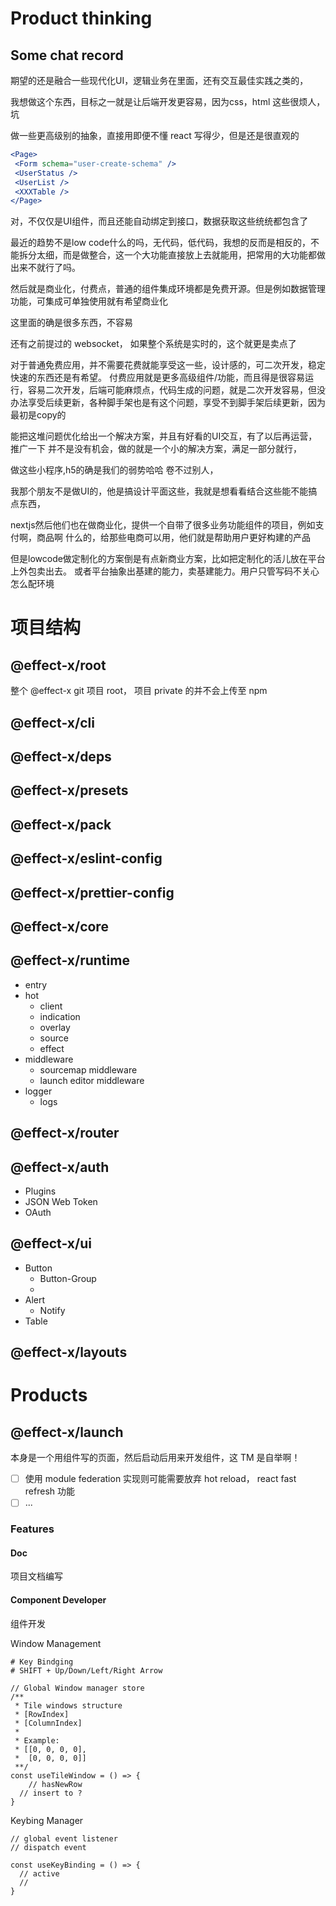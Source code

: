 # Product thinking

## Some chat record
期望的还是融合一些现代化UI，逻辑业务在里面，还有交互最佳实践之类的，

我想做这个东西，目标之一就是让后端开发更容易，因为css，html 这些很烦人，坑

做一些更高级别的抽象，直接用即便不懂 react 写得少，但是还是很直观的

```jsx
<Page>
 <Form schema="user-create-schema" />
 <UserStatus />
 <UserList />
 <XXXTable />
</Page>
```

对，不仅仅是UI组件，而且还能自动绑定到接口，数据获取这些统统都包含了

最近的趋势不是low code什么的吗，无代码，低代码，我想的反而是相反的，不能拆分太细，而是做整合，这一个大功能直接放上去就能用，把常用的大功能都做出来不就行了吗。

然后就是商业化，付费点，普通的组件集成环境都是免费开源。但是例如数据管理功能，可集成可单独使用就有希望商业化

这里面的确是很多东西，不容易

还有之前提过的 websocket， 如果整个系统是实时的，这个就更是卖点了

对于普通免费应用，并不需要花费就能享受这一些，设计感的，可二次开发，稳定快速的东西还是有希望。
付费应用就是更多高级组件/功能，而且得是很容易运行，容易二次开发，后端可能麻烦点，代码生成的问题，就是二次开发容易，但没办法享受后续更新，各种脚手架也是有这个问题，享受不到脚手架后续更新，因为最初是copy的

能把这堆问题优化给出一个解决方案，并且有好看的UI交互，有了以后再运营，推广一下 并不是没有机会，做的就是一个小的解决方案，满足一部分就行，

做这些小程序,h5的确是我们的弱势哈哈 卷不过别人，

我那个朋友不是做UI的，他是搞设计平面这些，我就是想看看结合这些能不能搞点东西，

nextjs然后他们也在做商业化，提供一个自带了很多业务功能组件的项目，例如支付啊，商品啊 什么的，给那些电商可以用，他们就是帮助用户更好构建的产品

但是lowcode做定制化的方案倒是有点新商业方案，比如把定制化的活儿放在平台上外包卖出去。
或者平台抽象出基建的能力，卖基建能力。用户只管写码不关心怎么配环境

# 项目结构

## @effect-x/root

整个 @effect-x git 项目 root， 项目 private 的并不会上传至 npm

## @effect-x/cli

## @effect-x/deps

## @effect-x/presets

## @effect-x/pack

## @effect-x/eslint-config

## @effect-x/prettier-config

## @effect-x/core

## @effect-x/runtime

- entry
- hot
  - client
  - indication
  - overlay
  - source
  - effect
- middleware
	- sourcemap middleware
	- launch editor middleware
- logger
	- logs

## @effect-x/router

## @effect-x/auth

- Plugins
- JSON Web Token
- OAuth

## @effect-x/ui

- Button
  - Button-Group
  - 
- Alert
  - Notify
- Table

## @effect-x/layouts

# Products

## @effect-x/launch

 本身是一个用组件写的页面，然后启动后用来开发组件，这 TM 是自举啊！

- [ ] 使用 module federation 实现则可能需要放弃 hot reload， react fast refresh 功能
- [ ] ...

### Features

#### Doc

项目文档编写

#### Component Developer

组件开发



Window Management

```react
# Key Bindging
# SHIFT + Up/Down/Left/Right Arrow

// Global Window manager store
/**
 * Tile windows structure
 * [RowIndex]
 * [ColumnIndex]
 *
 * Example:
 * [[0, 0, 0, 0],
 *  [0, 0, 0, 0]]
 **/
const useTileWindow = () => {
	// hasNewRow
  // insert to ?
}
```

Keybing Manager

```react
// global event listener
// dispatch event

const useKeyBinding = () => {
  // active
  // 
}
```
